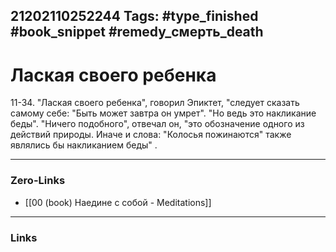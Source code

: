 21202110252244
Tags: #type_finished #book_snippet #remedy_смерть_death
---
# Лаская своего ребенка

 11-34. "Лаская своего ребенка", говорил Эпиктет, "следует сказать самому себе: "Быть может завтра он умрет". "Но ведь это накликание беды".  "Ничего подобного", отвечал он, "это обозначение одного из действий природы. Иначе и слова: "Колосья пожинаются" также являлись бы накликанием беды"  .

---
### Zero-Links
- [[00 (book) Наедине с собой - Meditations]]
---
### Links
